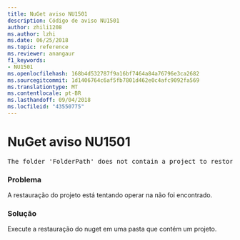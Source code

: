 ```yaml
---
title: NuGet aviso NU1501
description: Código de aviso NU1501
author: zhili1208
ms.author: lzhi
ms.date: 06/25/2018
ms.topic: reference
ms.reviewer: anangaur
f1_keywords:
- NU1501
ms.openlocfilehash: 168b4d532787f9a16bf7464a84a76796e3ca2682
ms.sourcegitcommit: 1d1406764c6af5fb7801d462e0c4afc9092fa569
ms.translationtype: MT
ms.contentlocale: pt-BR
ms.lasthandoff: 09/04/2018
ms.locfileid: "43550775"
---
```

# <a name="nuget-warning-nu1501"></a>NuGet aviso NU1501

<pre>The folder 'FolderPath' does not contain a project to restore.</pre>


### <a name="issue"></a>Problema
A restauração do projeto está tentando operar na não foi encontrado. 

### <a name="solution"></a>Solução
Execute a restauração do nuget em uma pasta que contém um projeto. 
